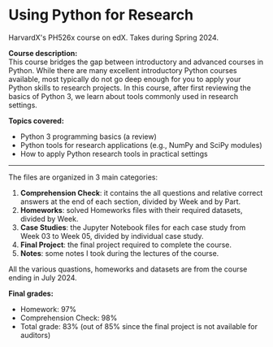 # Using Python for Research

HarvardX's PH526x course on edX. Takes during Spring 2024.

**Course description:**  
This course bridges the gap between introductory and advanced courses in Python. While there are many excellent introductory Python courses available, most typically do not go deep enough for you to apply your Python skills to research projects. In this course, after first reviewing the basics of Python 3, we learn about tools commonly used in research settings.

**Topics covered:**
- Python 3 programming basics (a review)
- Python tools for research applications (e.g., NumPy and SciPy modules) 
- How to apply Python research tools in practical settings
---

The files are organized in 3 main categories:
1. **Comprehension Check**: it contains the all questions and relative correct answers at the end of each section, divided by Week and by Part.
2. **Homeworks**: solved Homeworks files with their required datasets, divided by Week.
3. **Case Studies**: the Jupyter Notebook files for each case study from Week 03 to Week 05, divided by individual case study.
4. **Final Project**: the final project required to complete the course.
5. **Notes**: some notes I took during the lectures of the course.

All the various quastions, homeworks and datasets are from the course ending in July 2024.

**Final grades:**
- Homework: 97%
- Comprehension Check: 98%
- Total grade: 83% (out of 85% since the final project is not available for auditors)
